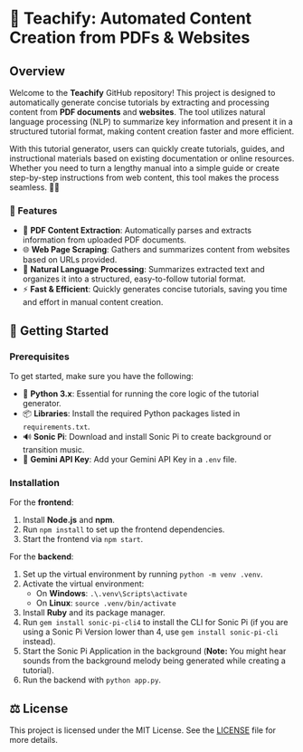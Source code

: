 # 🚀 Teachify: Automated Content Creation from PDFs & Websites

## Overview

Welcome to the **Teachify** GitHub repository! This project is designed to automatically generate concise tutorials by extracting and processing content from **PDF documents** and **websites**. The tool utilizes natural language processing (NLP) to summarize key information and present it in a structured tutorial format, making content creation faster and more efficient.

With this tutorial generator, users can quickly create tutorials, guides, and instructional materials based on existing documentation or online resources. Whether you need to turn a lengthy manual into a simple guide or create step-by-step instructions from web content, this tool makes the process seamless. 📄🌐

### 🌟 Features

- 📄 **PDF Content Extraction**: Automatically parses and extracts information from uploaded PDF documents.
- 🌐 **Web Page Scraping**: Gathers and summarizes content from websites based on URLs provided.
- 🧠 **Natural Language Processing**: Summarizes extracted text and organizes it into a structured, easy-to-follow tutorial format.
- ⚡ **Fast & Efficient**: Quickly generates concise tutorials, saving you time and effort in manual content creation.

## 🚀 Getting Started

### Prerequisites

To get started, make sure you have the following:

- 🐍 **Python 3.x**: Essential for running the core logic of the tutorial generator.
- 📦 **Libraries**: Install the required Python packages listed in `requirements.txt`.
- 🔊 **Sonic Pi**: Download and install Sonic Pi to create background or transition music.
- 🔑 **Gemini API Key**: Add your Gemini API Key in a `.env` file.

### Installation

For the **frontend**:
1. Install **Node.js** and **npm**.
2. Run `npm install` to set up the frontend dependencies.
3. Start the frontend via `npm start`.

For the **backend**:
1. Set up the virtual environment by running `python -m venv .venv`.
2. Activate the virtual environment:
   - On **Windows**: `.\.venv\Scripts\activate`
   - On **Linux**: `source .venv/bin/activate`
3. Install **Ruby** and its package manager.
4. Run `gem install sonic-pi-cli4` to install the CLI for Sonic Pi (if you are using a Sonic Pi Version lower than 4, use `gem install sonic-pi-cli` instead).
5. Start the Sonic Pi Application in the background (**Note:** You might hear sounds from the background melody being generated while creating a tutorial).
6. Run the backend with `python app.py`.

## ⚖️ License

This project is licensed under the MIT License. See the [LICENSE](LICENSE) file for more details.